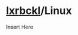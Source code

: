 # [lxrbckl](https://github.com/lxRbckl/lxRbckl/blob/main/README.md)/Linux
<p align="justify">
Insert Here
</p>